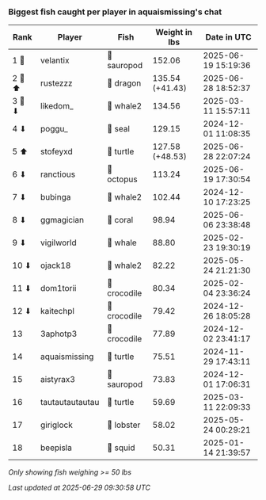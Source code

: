 ### Biggest fish caught per player in aquaismissing's chat
| Rank | Player | Fish | Weight in lbs | Date in UTC |
|------|--------|-----------|---------|-----|
| 1 🥇  | velantix | 🦕 sauropod | 152.06 | 2025-06-19 15:19:36 |
| 2 🥈 ⬆ | rustezzz | 🐉 dragon | 135.54 (+41.43) | 2025-06-28 18:52:37 |
| 3 🥉 ⬇ | likedom_ | 🐋 whale2 | 134.56 | 2025-03-11 15:57:11 |
| 4 ⬇ | poggu_ | 🦭 seal | 129.15 | 2024-12-01 11:08:35 |
| 5 ⬆ | stofeyxd | 🐢 turtle | 127.58 (+48.53) | 2025-06-28 22:07:24 |
| 6 ⬇ | ranctious | 🐙 octopus | 113.24 | 2025-06-19 17:30:54 |
| 7 ⬇ | bubinga | 🐋 whale2 | 102.44 | 2024-12-10 17:23:25 |
| 8 ⬇ | ggmagician | 🪸 coral | 98.94 | 2025-06-06 23:38:48 |
| 9 ⬇ | vigilworld | 🐳 whale | 88.80 | 2025-02-23 19:30:19 |
| 10 ⬇ | ojack18 | 🐋 whale2 | 82.22 | 2025-05-24 21:21:30 |
| 11 ⬇ | dom1torii | 🐊 crocodile | 80.34 | 2025-02-04 23:36:24 |
| 12 ⬇ | kaitechpl | 🐊 crocodile | 79.42 | 2024-12-26 18:05:28 |
| 13  | 3aphotp3 | 🐊 crocodile | 77.89 | 2024-12-02 23:41:17 |
| 14  | aquaismissing | 🐢 turtle | 75.51 | 2024-11-29 17:43:11 |
| 15  | aistyrax3 | 🦕 sauropod | 73.83 | 2024-12-01 17:06:31 |
| 16  | tautautautautau | 🐢 turtle | 59.69 | 2025-03-11 22:09:33 |
| 17  | giriglock | 🦞 lobster | 58.02 | 2025-05-24 00:29:21 |
| 18  | beepisla | 🦑 squid | 50.31 | 2025-01-14 21:39:57 |

_Only showing fish weighing >= 50 lbs_

_Last updated at 2025-06-29 09:30:58 UTC_
